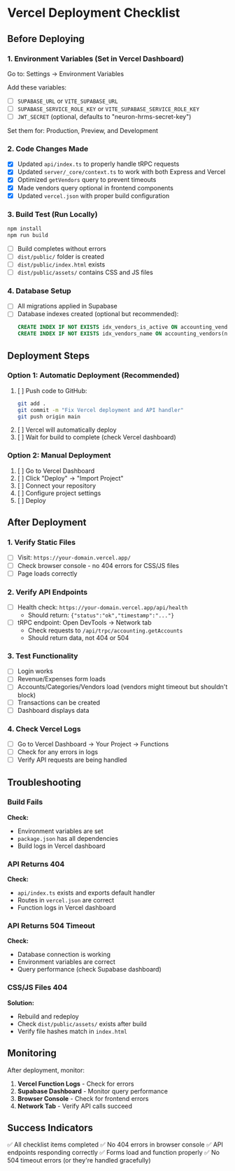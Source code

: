 # Vercel Deployment Checklist

## Before Deploying

### 1. Environment Variables (Set in Vercel Dashboard)
Go to: Settings → Environment Variables

Add these variables:
- [ ] `SUPABASE_URL` or `VITE_SUPABASE_URL`
- [ ] `SUPABASE_SERVICE_ROLE_KEY` or `VITE_SUPABASE_SERVICE_ROLE_KEY`
- [ ] `JWT_SECRET` (optional, defaults to "neuron-hrms-secret-key")

Set them for: Production, Preview, and Development

### 2. Code Changes Made
- [x] Updated `api/index.ts` to properly handle tRPC requests
- [x] Updated `server/_core/context.ts` to work with both Express and Vercel
- [x] Optimized `getVendors` query to prevent timeouts
- [x] Made vendors query optional in frontend components
- [x] Updated `vercel.json` with proper build configuration

### 3. Build Test (Run Locally)
```bash
npm install
npm run build
```
- [ ] Build completes without errors
- [ ] `dist/public/` folder is created
- [ ] `dist/public/index.html` exists
- [ ] `dist/public/assets/` contains CSS and JS files

### 4. Database Setup
- [ ] All migrations applied in Supabase
- [ ] Database indexes created (optional but recommended):
  ```sql
  CREATE INDEX IF NOT EXISTS idx_vendors_is_active ON accounting_vendors(is_active);
  CREATE INDEX IF NOT EXISTS idx_vendors_name ON accounting_vendors(name);
  ```

## Deployment Steps

### Option 1: Automatic Deployment (Recommended)
1. [ ] Push code to GitHub:
   ```bash
   git add .
   git commit -m "Fix Vercel deployment and API handler"
   git push origin main
   ```
2. [ ] Vercel will automatically deploy
3. [ ] Wait for build to complete (check Vercel dashboard)

### Option 2: Manual Deployment
1. [ ] Go to Vercel Dashboard
2. [ ] Click "Deploy" → "Import Project"
3. [ ] Connect your repository
4. [ ] Configure project settings
5. [ ] Deploy

## After Deployment

### 1. Verify Static Files
- [ ] Visit: `https://your-domain.vercel.app/`
- [ ] Check browser console - no 404 errors for CSS/JS files
- [ ] Page loads correctly

### 2. Verify API Endpoints
- [ ] Health check: `https://your-domain.vercel.app/api/health`
  - Should return: `{"status":"ok","timestamp":"..."}`
- [ ] tRPC endpoint: Open DevTools → Network tab
  - Check requests to `/api/trpc/accounting.getAccounts`
  - Should return data, not 404 or 504

### 3. Test Functionality
- [ ] Login works
- [ ] Revenue/Expenses form loads
- [ ] Accounts/Categories/Vendors load (vendors might timeout but shouldn't block)
- [ ] Transactions can be created
- [ ] Dashboard displays data

### 4. Check Vercel Logs
- [ ] Go to Vercel Dashboard → Your Project → Functions
- [ ] Check for any errors in logs
- [ ] Verify API requests are being handled

## Troubleshooting

### Build Fails
**Check:**
- Environment variables are set
- `package.json` has all dependencies
- Build logs in Vercel dashboard

### API Returns 404
**Check:**
- `api/index.ts` exists and exports default handler
- Routes in `vercel.json` are correct
- Function logs in Vercel dashboard

### API Returns 504 Timeout
**Check:**
- Database connection is working
- Environment variables are correct
- Query performance (check Supabase dashboard)

### CSS/JS Files 404
**Solution:**
- Rebuild and redeploy
- Check `dist/public/assets/` exists after build
- Verify file hashes match in `index.html`

## Monitoring

After deployment, monitor:
1. **Vercel Function Logs** - Check for errors
2. **Supabase Dashboard** - Monitor query performance
3. **Browser Console** - Check for frontend errors
4. **Network Tab** - Verify API calls succeed

## Success Indicators

✅ All checklist items completed
✅ No 404 errors in browser console
✅ API endpoints responding correctly
✅ Forms load and function properly
✅ No 504 timeout errors (or they're handled gracefully)

